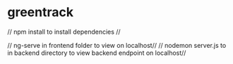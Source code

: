 # greentrack

// npm install to install dependencies //

// ng-serve in frontend folder to view on localhost//
// nodemon server.js to in backend directory to view backend endpoint on localhost//
